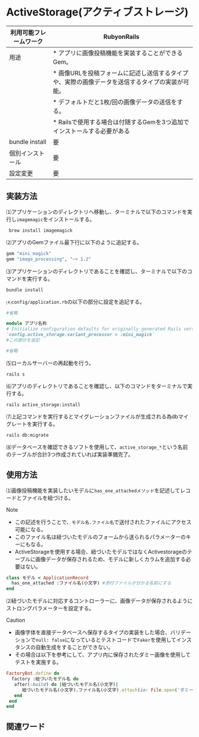 # ActiveStorage(アクティブストレージ)  
|利用可能フレームワーク | RubyonRails                                                   |  
|---------------------|---------------------------------------------------------------|
|用途                  |* アプリに画像投稿機能を実装することができるGem。  |
|                      |* 画像URLを投稿フォームに記述し送信するタイプや、実際の画像データを送信するタイプの実装が可能。 |
|                      |* デフォルトだと1枚/回の画像データの送信をする。　                |
|                      |* Railsで使用する場合は付随するGemを3つ追加でインストールする必要がある
|bundle install        | 要                                                           | 
|個別インストール        | 要                                                         |
|設定変更               | 要                                                           |  

## 実装方法  
⑴アプリケーションのディレクトリへ移動し、ターミナルで以下のコマンドを実行し`imagemagic`をインストールする。
```bush
 brew install imagemagick
```
⑵アプリのGemファイル最下行に以下のように追記する。  
```ruby
gem "mini_magick"
gem "image_processing", "~> 1.2"
```
⑶アプリケーションのディレクトリであることを確認し、ターミナルで以下のコマンドを実行する。
```bush
bundle install
```  
⑷`config/application.rb`の以下の部分に設定を追記する。  
```ruby
#省略

module アプリ名称
# Initialize configuration defaults for originally generated Rails version.
`config.active_storage.variant_processor = :mini_magick`
#この部分を追記

#省略
```
⑸ローカルサーバーの再起動を行う。  
```bush
rails s
```
⑹アプリのディレクトリであることを確認し、以下のコマンドをターミナルで実行する。  
```bush
rails active_storage:install
```
⑺上記コマンドを実行するとマイグレーションファイルが生成される為dbマイグレートを実行する。  
```bush
rails db:migrate
```
⑻データベースを確認できるソフトを使用して、`active_storage_*`という名前のテーブルが合計3つ作成されていれば実装準備完了。  

## 使用方法  
⑴画像投稿機能を実装したいモデルに`has_one_attachedメソッド`を記述してレコードとファイルを紐づける。 
>[!NOTE]
>* この記述を行うことで、`モデル名.ファイル名`で送付されたファイルにアクセス可能になる。
>* このファイル名は紐づいたモデルのフォームから送られるパラメーターのキーにもなる。
>* ActiveStorageを使用する場合、紐づいたモデルではなくActivestorageのテーブルに画像データが保存されるため、モデルに新しくカラムを追加する必要はない。
  
```ruby
class モデル < ApplicationRecord
  has_one_attached :ファイル名(小文字) #添付ファイルが分かる名前にする
end
```
⑵紐づいたモデルに対応するコントローラーに、画像データが保存されるようにストロングパラメーターを設定する。  
>[!CAUTION]
>* 画像字体を直接データベースへ保存するタイプの実装をした場合、バリデーションで`null: false`になっているとテストコードで`Faker`を使用してインスタンスの自動生成をすることができない。
>* その場合は以下を参考にして、アプリ内に保存されたダミー画像を使用してテストを実施する。
>  ```ruby
>  FactoryBot.define do
>    factory :紐づいたモデル名 do
>     after(:build) do |紐づいたモデル名(小文字)|
>        紐づいたモデル名(小文字).ファイル名(小文字).attach(io: File.open('ダミー画像の保存先パス'), filename: '拡張子を含むダミー画像ファイル名')
>     end
>   end
>  end  
>  ```

## 関連ワード  
